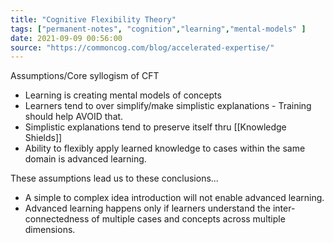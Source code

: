 ```yaml
---
title: "Cognitive Flexibility Theory"
tags: ["permanent-notes", "cognition","learning","mental-models" ]
date: 2021-09-09 00:56:00
source: "https://commoncog.com/blog/accelerated-expertise/"
---
```


Assumptions/Core syllogism of CFT

- Learning is creating mental models of concepts 
- Learners tend to over simplify/make simplistic explanations - Training should help AVOID that.
- Simplistic explanations tend to preserve itself thru [[Knowledge Shields]]
- Ability to flexibly apply learned knowledge to cases within the same domain is advanced learning.

These assumptions lead us to these conclusions...

- A simple to complex idea introduction will not enable advanced learning.
- Advanced learning happens only if learners understand the inter-connectedness of multiple cases and concepts across multiple dimensions.